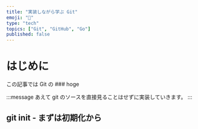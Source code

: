 ```yaml
---
title: "実装しながら学ぶ Git"
emoji: "🔨"
type: "tech"
topics: ["Git", "GitHub", "Go"]
published: false
---
```

# はじめに
この記事では Git の ### hoge

:::message
あえて git のソースを直接見ることはせずに実装していきます。
:::

## git init - まずは初期化から

